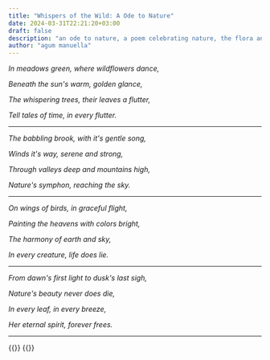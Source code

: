 ```yaml
---
title: "Whispers of the Wild: A Ode to Nature"
date: 2024-03-31T22:21:20+03:00
draft: false
description: "an ode to nature, a poem celebrating nature, the flora and fauna - by agum manuella for her website poetry whispersofverses.com"
author: "agum manuella"
---
```



*In meadows green, where wildflowers*
*dance,*

*Beneath the sun's warm, golden glance,*

*The whispering trees, their leaves a flutter,*

*Tell tales of time, in every flutter.*

___

*The babbling brook, with it's gentle song,*

*Winds it's way, serene and strong,*

*Through valleys deep and mountains high,*

*Nature's symphon, reaching the sky.*

___

*On wings of birds, in graceful flight,*

*Painting the heavens with colors bright,*

*The harmony of earth and sky,*

*In every creature, life does lie.*

___

*From dawn's first light to dusk's last sigh,*

*Nature's beauty never does die,*

*In every leaf, in every breeze,*

*Her eternal spirit, forever frees.*

___

{{<comments>}}
{{<mini-toc>}}
